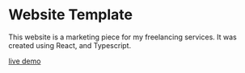 # Website Template

This website is a marketing piece for my freelancing services. It was created using React, and Typescript.

[live demo](https://www.kellygipson.dev/website-template-one)
